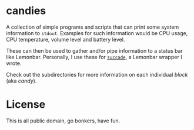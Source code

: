 # candies

A collection of simple programs and scripts that can print some system information to `stdout`. 
Examples for such information would be CPU usage, CPU temperature, volume level and battery level.

These can then be used to gather and/or pipe information to a status bar like Lemonbar. 
Personally, I use these for [`succade`](https://github.com/domsson/succade), a Lemonbar wrapper I wrote.

Check out the subdirectories for more information on each individual _block_ (aka _candy_).

# License

This is all public domain, go bonkers, have fun.
